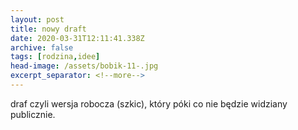 ```yaml
---
layout: post
title: nowy draft
date: 2020-03-31T12:11:41.338Z
archive: false
tags: [rodzina,idee]
head-image: /assets/bobik-11-.jpg
excerpt_separator: <!--more-->
---
```

draf czyli wersja robocza (szkic), który póki co nie będzie widziany publicznie.
